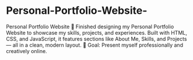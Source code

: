 # Personal-Portfolio-Website-
Personal Portfolio Website 💼 Finished designing my Personal Portfolio Website to showcase my skills, projects, and experiences. Built with HTML, CSS, and JavaScript, it features sections like About Me, Skills, and Projects — all in a clean, modern layout. 📌 Goal: Present myself professionally and creatively online.
